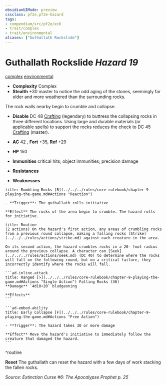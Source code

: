 ```yaml
---
obsidianUIMode: preview
cssclass: pf2e,pf2e-hazard
tags:
- compendium/src/pf2e/ec6
- trait/complex
- trait/environmental
aliases: ["Guthallath Rockslide"]
---
```

# Guthallath Rockslide *Hazard 19*  
[complex](../../../Rules/traits/complex.md)  [environmental](../../../Rules/traits/environmental.md)  

- **Complexity** Complex
- **Stealth** +30 master to notice the odd aging of the stones, seemingly far older and more weathered than the surrounding rocks.  

The rock walls nearby begin to crumble and collapse.

- **Disable** DC 48 [Crafting](../../skills.md#Crafting) (legendary) to buttress the collapsing rocks in three different locations. Using large and durable materials (or applicable spells) to support the rocks reduces the check to DC 45 [Crafting](../../skills.md#Crafting) (master).  

- **AC** 42 , **Fort** +35, **Ref** +29
- **HP** 150
- **Immunities** critical hits; object immunities; precision damage
- **Resistances** 
- **Weaknesses** 
     
```ad-embed-ability
title: Rumbling Rocks [R](../../../rules/core-rulebook/chapter-9-playing-the-game.md#Actions "Reaction")

- **Trigger**: The guthallath rolls initiative

**Effect** The rocks of the area begin to crumble. The hazard rolls for initiative.
```

````ad-pf2-summary
title: Routine
(2 actions) On the hazard's first action, any areas of crumbling rocks from a previous round collapse, making a falling rocks [Strike](../../../rules/actions/strike.md) against each creature in the area.

On its second action, the hazard crumbles rocks in a 20- foot radius around the previous collapse. A character can [Seek](../../../rules/actions/seek.md) (DC 40) to determine where the rocks will fall on the following round, but on a critical failure, they incorrectly identify where the rocks will fall.

```ad-inline-attack
title: Ranged [>](../../../rules/core-rulebook/chapter-9-playing-the-game.md#Actions "Single Action") Falling Rocks (36)
**Damage** `4d10+20` bludgeoning 
 
**Effects**
```

```ad-embed-ability
title: Early Collapse [F](../../../rules/core-rulebook/chapter-9-playing-the-game.md#Actions "Free Action")

- **Trigger**: The hazard takes 30 or more damage

**Effect** Move the hazard's initiative to immediately follow the creature that damaged the hazard.
```
````
^routine

**Reset** The guthallath can reset the hazard with a few days of work stacking the fallen rocks.  

*Source: Extinction Curse #6: The Apocalypse Prophet p. 25*
